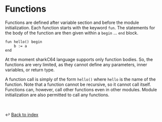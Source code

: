 # Functions

Functions are defined after variable section and before the module initialization.
Each function starts with the keyword `fun`.
The statements for the body of the function are then given within a `begin` ... `end` block.
```
fun hello() begin
    b := a
end
```

At the moment sharkC64 language supports only function bodies.
So, the functions are very limited, as they cannot define any parameters,
inner variables, or return type.

A function call is simply of the form `hello()` where `hello` is the name of the function.
Note that a function cannot be recursive, so it cannot call itself.
Functions can, however, call other functions even in other modules.
Module initialization are also permitted to call any functions.


<br /><br />
:leftwards_arrow_with_hook: [Back to index](../../index.md)